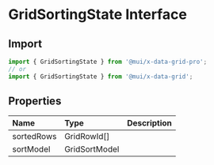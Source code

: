 # GridSortingState Interface

<p class="description"></p>

## Import

```js
import { GridSortingState } from '@mui/x-data-grid-pro';
// or
import { GridSortingState } from '@mui/x-data-grid';
```

## Properties

| Name                                      | Type                                         | Description |
| :---------------------------------------- | :------------------------------------------- | :---------- |
| <span class="prop-name">sortedRows</span> | <span class="prop-type">GridRowId[]</span>   |             |
| <span class="prop-name">sortModel</span>  | <span class="prop-type">GridSortModel</span> |             |
